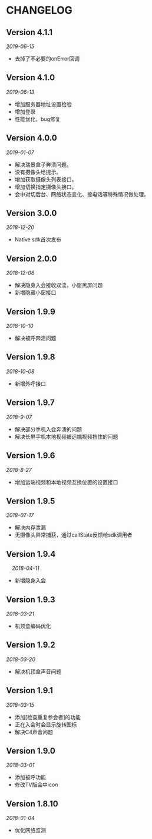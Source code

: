 # CHANGELOG

## Version 4.1.1

*2019-06-15*

* 去掉了不必要的onError回调

## Version 4.1.0

*2019-06-13*

* 增加服务器地址设置检验
* 增加登录
* 性能优化，bug修复

## Version 4.0.0

*2019-01-07*

* 解决瑞景盒子奔溃问题。
* 没有摄像头给提示。
* 增加获取摄像头列表接口。
* 增加切换指定摄像头接口。
* 会中对切后台、网络状态变化、接电话等特殊情况做处理。

## Version 3.0.0

*2018-12-20*

* Native sdk首次发布

## Version 2.0.0

*2018-12-06*

* 解决隐身入会接收双流，小窗黑屏问题
* 新增隐藏小窗接口

## Version 1.9.9

*2018-10-10*

* 解决被呼奔溃问题

## Version 1.9.8

*2018-10-08*

* 新增外呼接口

## Version 1.9.7

*2018-9-07*

* 解决部分手机入会奔溃的问题
* 解决长屏手机本地视频被远端视频挡住的问题

## Version 1.9.6

*2018-8-27*

* 增加远端视频和本地视频互换位置的设置接口

## Version 1.9.5
    
*2018-07-17*

* 解决内存泄漏
* 无摄像头异常捕获，通过callState反馈给sdk调用者

## Version 1.9.4
    
*2018-04-11*

* 新增隐身入会

## Version 1.9.3
    
*2018-03-21*

* 机顶盒编码优化

## Version 1.9.2
    
*2018-03-20*

* 解决机顶盒声音问题

## Version 1.9.1
    
*2018-03-15*

* 添加[检查重复参会者]的功能
* 正在入会时会显示旋转图标
* 解决C4声音问题

## Version 1.9.0

*2018-03-01*

* 添加被呼功能
* 修改TV版会中icon

## Version 1.8.10

*2018-01-04*

* 优化网络监测

